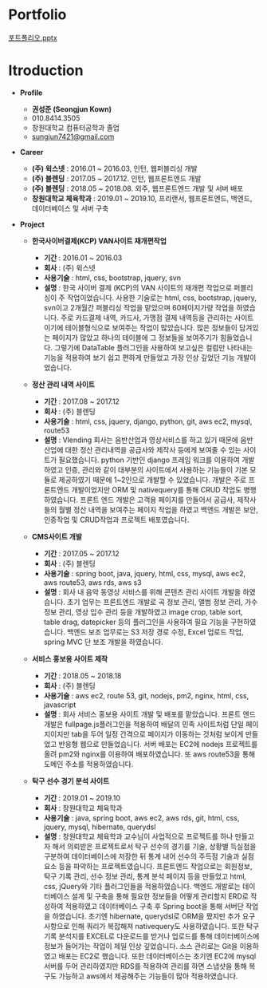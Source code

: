 # Portfolio
[포트폴리오.pptx](https://github.com/sungjunkwon/portfolio/blob/main/%5B%ED%8F%AC%ED%8A%B8%ED%8F%B4%EB%A6%AC%EC%98%A4%5D%20%EA%B6%8C%EC%84%B1%EC%A4%80.pptx)
# Itroduction
* **Profile**
 	- **권성준 (Seongjun Kown)**
	- 010.8414.3505
	- 창원대학교 컴퓨터공학과 졸업
	- sungjun7421@gmail.com
	
* **Career**
 	- **(주) 윅스넷** : 2016.01 ~ 2016.03, 인턴, 웹퍼블리싱 개발
 	- **(주) 블렌딩** : 2017.05 ~ 2017.12. 인턴, 웹프론트엔드 개발 
	- **(주) 블렌딩** : 2018.05 ~ 2018.08. 외주, 웹프론트엔드 개발 및 서버 배포
 	- **창원대학교 체육학과** : 2019.01 ~ 2019.10, 프리랜서, 웹프론트엔드, 백엔드, 데이터베이스 및 서버 구축
						
* **Project**
 	- **한국사이버결제(KCP) VAN사이트 재개편작업**
		+ **기간** : 2016.01 ~ 2016.03
		+ **회사** : (주) 윅스넷
		+ **사용기술** : html, css, bootstrap, jquery, svn
		+ **설명** : 한국 사이버 결제 (KCP)의 VAN 사이트의 재개편 작업으로 퍼블리싱이 주 작업이었습니다. 
사용한 기술로는 html, css, bootstrap, jquery, svn이고 2개월간 퍼블리싱 작업을 맡았으며 60페이지가량 작업을 하였습니다. 
주로 카드결제 내역, 카드사, 가맹점 결제 내역등을 관리하는 사이트이기에 테이블형식으로 보여주는 작업이 많았습니다. 
많은 정보들이 담겨있는 페이지가 많았고 하나의 테이블에 그 정보들을 보여주기가 힘들었습니다. 
그렇기에 DataTable 플러그인을 사용하여 보고싶은 컬럼만 나타내는 기능을 적용하여 보기 쉽고 편하게 만들었고 가장 인상 깊었던 기능 개발이었습니다.

	- **정산 관리 내역 사이트**
		+ **기간** : 2017.08 ~ 2017.12
		+ **회사** : (주) 블렌딩
		+ **사용기술** : html, css, jquery, django, python, git, aws ec2, mysql, route53
		+ **설명** : Vlending 회사는 음반산업과 영상서비스를 하고 있기 때문에 음반 산업에 대한 정산 관리내역을 공급사와 제작사 등에게 보여줄 수 있는 사이트가 필요했습니다. python 기반인 django 프레임 워크를 이용하여 개발하였고 인증, 관리와 같이 대부분의 사이트에서 사용하는 기능들이 기본 모듈로 제공하였기 때문에 1~2인으로 개발할 수 있었습니다. 
개발은 주로 프론트엔드 개발이었지만 ORM 및 nativequery를 통해 CRUD 작업도 병행하였습니다. 
프론트 엔드 개발은 고객용 페이지를 만들어서 공급사, 제작사들의 월별 정산 내역을 보여주는 페이지 작업을 하였고 백엔드 개발은 보안, 인증작업 및 CRUD작업과 프로젝트 배포였습니다.  

	- **CMS사이트 개발**
		+ **기간** : 2017.05 ~ 2017.12
		+ **회사** : (주) 블렌딩
		+ **사용기술** : spring boot, java, jquery, html, css, mysql, aws ec2, aws route53, aws rds,  aws s3
		+ **설명** : 회사 내 음악 동영상 서비스를 위해 콘텐츠 관리 사이트 개발을 하였습니다. 초기 업무는 프론트엔드 개발로 곡 정보 관리, 앨범 정보 관리, 가수 정보 관리, 영상 입수 관리 등을 개발하였고 image crop, table sort, table drag, datepicker 등의 플러그인을 사용하여 필요 기능을 구현하였습니다.
백엔드 보조 업무로는 S3 저장 경로 수정, Excel 업로드 작업, spring MVC 단 보조 개발을 하였습니다. 

	- **서비스 홍보용 사이트 제작**
		+ **기간** : 2018.05 ~ 2018.18
		+ **회사** : (주) 블렌딩
		+ **사용기술** : aws ec2, route 53, git, nodejs, pm2, nginx, html, css, javascript
		+ **설명** : 회사 서비스 홍보용 사이트 개발 및 배포를 맡았습니다. 프론트 엔드 개발은 fullpage.js플러그인을 적용하여 배달의 민족 사이트처럼 단일 페이지이지만 tab을 두어 일정 간격으로 페이지가 이동하는 것처럼 보이게 만들었고 반응형 웹으로 만들었습니다. 서버 배포는 EC2에 nodejs 프로젝트를 올려 pm2와 nginx를 이용하여 배포하였습니다. 또 aws route53을 통해 도메인 주소를 적용하였습니다.
		
	- **탁구 선수 경기 분석 사이트**
		+ **기간** : 2019.01 ~ 2019.10
		+ **회사** : 창원대학교 체육학과
		+ **사용기술** : java, spring boot, aws ec2, aws rds, git, html, css, jquery, mysql, hibernate, querydsl
		+ **설명** : 창원대학교 체육학과 교수님이 사업적으로 프로젝트를 하나 만들고자 해서 의뢰받은 프로젝트로서 탁구 선수의 경기를 기술, 상황별 득실점을 구분하여 데이터베이스에 저장한 뒤 통계 내어 선수의 주득점 기술과 실점요소 등을 파악하는 프로젝트였습니다.
프론트엔드 작업으로는 회원정보, 탁구 기록 관리, 선수 정보 관리, 통계 분석 페이지 등을 만들었고 html, css, jQuery와 기타 플러그인들을 적용하였습니다.
백엔드 개발로는 데이터베이스 설계 및 구축을 통해 필요한 정보들을 어떻게 관리할지 ERD로 작성하여 적용하였고 데이터베이스 구축 후 Spring boot을 통해 서버단 작업을 하였습니다. 초기엔 hibernate, querydsl로 ORM을 짰지만 추가 요구사항으로 인해 쿼리가 복잡해져 nativequery도 사용하였습니다.  또한 탁구 기록 분석지를 EXCEL로 다운로드를 받거나 업로드를 통해 데이터베이스에 정보가 들어가는 작업이 제일 인상 깊었습니다.
소스 관리로는 Git을 이용하였고 배포는 EC2로 했습니다.  또한 데이터베이스는 초기엔 EC2에 mysql 서버를 두어 관리하였지만 RDS를 적용하여 관리를 하면  스냅샷을 통해 복구도 가능하고 aws에서 제공해주는 기능들이 많아 적용하였습니다.

		
		
		
		
